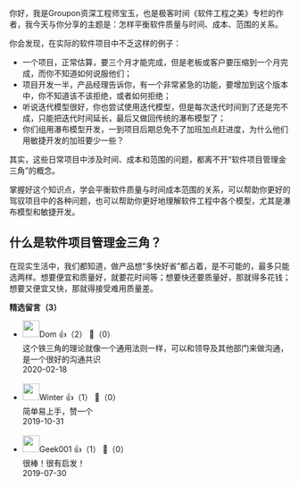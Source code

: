 你好，我是Groupon资深工程师宝玉，也是极客时间《软件工程之美》专栏的作者，我今天与你分享的主题是：怎样平衡软件质量与时间、成本、范围的关系。

你会发现，在实际的软件项目中不乏这样的例子：

- 一个项目，正常估算，要三个月才能完成，但是老板或客户要压缩到一个月完成，而你不知道如何说服他们；
- 项目开发一半，产品经理告诉你，有一个非常紧急的功能，要增加到这个版本中，你不知道该不该拒绝，或者如何拒绝；
- 听说迭代模型很好，你也尝试使用迭代模型，但是每次迭代时间到了还是完不成，只能把迭代时间延长，最后又做回传统的瀑布模型了；
- 你们组用瀑布模型开发，一到项目后期总免不了加班加点赶进度，为什么他们用敏捷开发的加班要少一些？

其实，这些日常项目中涉及时间、成本和范围的问题，都离不开“软件项目管理金三角”的概念。

掌握好这个知识点，学会平衡软件质量与时间成本范围的关系，可以帮助你更好的驾驭项目中的各种问题，也可以帮助你更好地理解软件工程中各个模型，尤其是瀑布模型和敏捷开发。

## 什么是软件项目管理金三角？

在现实生活中，我们都知道，做产品想“多快好省”都占着，是不可能的，最多只能选两样。想要便宜和质量好，就要花时间等；想要快还要质量好，那就得多花钱；想要又便宜又快，那就得接受难用质量差。
<div><strong>精选留言（3）</strong></div><ul>
<li><img src="https://static001.geekbang.org/account/avatar/00/0f/96/74/ef636095.jpg" width="30px"><span>Dom</span> 👍（2） 💬（0）<div>这个铁三角的理论就像一个通用法则一样，可以和领导及其他部门来做沟通，是一个很好的沟通共识</div>2020-02-18</li><br/><li><img src="https://static001.geekbang.org/account/avatar/00/15/bc/23/42e3a432.jpg" width="30px"><span>Winter</span> 👍（1） 💬（0）<div>简单易上手，赞一个</div>2019-10-31</li><br/><li><img src="https://thirdwx.qlogo.cn/mmopen/vi_32/1nd1oLlCWRKeZicQhdxd6wCRVhN32DXIT2iauy9cziaR30AgZvCQv6KFqXr5Aavclh1iaMW0ibUgLsFW40kyxTXic8Iw/132" width="30px"><span>Geek001</span> 👍（1） 💬（0）<div>很棒！很有启发！</div>2019-07-30</li><br/>
</ul>